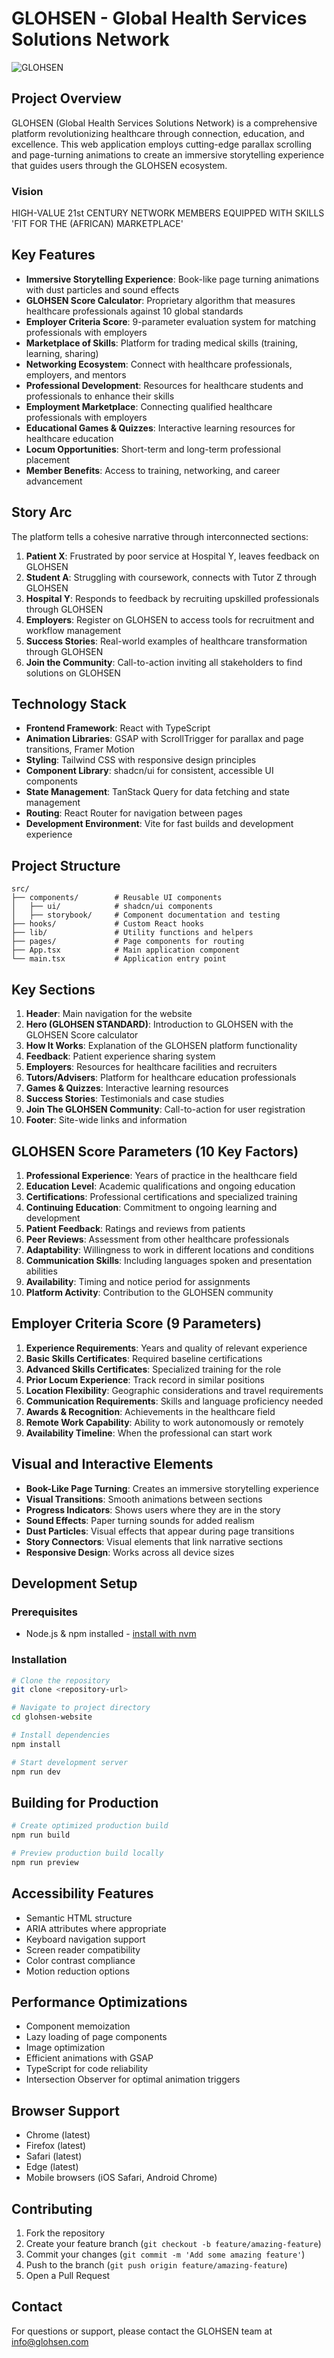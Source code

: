 
# GLOHSEN - Global Health Services Solutions Network

![GLOHSEN](https://images.unsplash.com/photo-1576091160550-2173dba999ef?auto=format&fit=crop&q=80&w=400)

## Project Overview

GLOHSEN (Global Health Services Solutions Network) is a comprehensive platform revolutionizing healthcare through connection, education, and excellence. This web application employs cutting-edge parallax scrolling and page-turning animations to create an immersive storytelling experience that guides users through the GLOHSEN ecosystem.

### Vision

HIGH-VALUE 21st CENTURY NETWORK MEMBERS EQUIPPED WITH SKILLS 'FIT FOR THE (AFRICAN) MARKETPLACE'

## Key Features

- **Immersive Storytelling Experience**: Book-like page turning animations with dust particles and sound effects
- **GLOHSEN Score Calculator**: Proprietary algorithm that measures healthcare professionals against 10 global standards
- **Employer Criteria Score**: 9-parameter evaluation system for matching professionals with employers
- **Marketplace of Skills**: Platform for trading medical skills (training, learning, sharing)
- **Networking Ecosystem**: Connect with healthcare professionals, employers, and mentors
- **Professional Development**: Resources for healthcare students and professionals to enhance their skills
- **Employment Marketplace**: Connecting qualified healthcare professionals with employers
- **Educational Games & Quizzes**: Interactive learning resources for healthcare education
- **Locum Opportunities**: Short-term and long-term professional placement
- **Member Benefits**: Access to training, networking, and career advancement

## Story Arc

The platform tells a cohesive narrative through interconnected sections:

1. **Patient X**: Frustrated by poor service at Hospital Y, leaves feedback on GLOHSEN
2. **Student A**: Struggling with coursework, connects with Tutor Z through GLOHSEN
3. **Hospital Y**: Responds to feedback by recruiting upskilled professionals through GLOHSEN
4. **Employers**: Register on GLOHSEN to access tools for recruitment and workflow management
5. **Success Stories**: Real-world examples of healthcare transformation through GLOHSEN
6. **Join the Community**: Call-to-action inviting all stakeholders to find solutions on GLOHSEN

## Technology Stack

- **Frontend Framework**: React with TypeScript
- **Animation Libraries**: GSAP with ScrollTrigger for parallax and page transitions, Framer Motion
- **Styling**: Tailwind CSS with responsive design principles
- **Component Library**: shadcn/ui for consistent, accessible UI components
- **State Management**: TanStack Query for data fetching and state management
- **Routing**: React Router for navigation between pages
- **Development Environment**: Vite for fast builds and development experience

## Project Structure

```
src/
├── components/        # Reusable UI components
│   ├── ui/            # shadcn/ui components
│   ├── storybook/     # Component documentation and testing
├── hooks/             # Custom React hooks
├── lib/               # Utility functions and helpers
├── pages/             # Page components for routing
├── App.tsx            # Main application component
└── main.tsx           # Application entry point
```

## Key Sections

1. **Header**: Main navigation for the website
2. **Hero (GLOHSEN STANDARD)**: Introduction to GLOHSEN with the GLOHSEN Score calculator
3. **How It Works**: Explanation of the GLOHSEN platform functionality
4. **Feedback**: Patient experience sharing system
5. **Employers**: Resources for healthcare facilities and recruiters
6. **Tutors/Advisers**: Platform for healthcare education professionals
7. **Games & Quizzes**: Interactive learning resources
8. **Success Stories**: Testimonials and case studies
9. **Join The GLOHSEN Community**: Call-to-action for user registration
10. **Footer**: Site-wide links and information

## GLOHSEN Score Parameters (10 Key Factors)

1. **Professional Experience**: Years of practice in the healthcare field
2. **Education Level**: Academic qualifications and ongoing education
3. **Certifications**: Professional certifications and specialized training
4. **Continuing Education**: Commitment to ongoing learning and development
5. **Patient Feedback**: Ratings and reviews from patients
6. **Peer Reviews**: Assessment from other healthcare professionals
7. **Adaptability**: Willingness to work in different locations and conditions
8. **Communication Skills**: Including languages spoken and presentation abilities
9. **Availability**: Timing and notice period for assignments
10. **Platform Activity**: Contribution to the GLOHSEN community

## Employer Criteria Score (9 Parameters)

1. **Experience Requirements**: Years and quality of relevant experience
2. **Basic Skills Certificates**: Required baseline certifications
3. **Advanced Skills Certificates**: Specialized training for the role
4. **Prior Locum Experience**: Track record in similar positions
5. **Location Flexibility**: Geographic considerations and travel requirements
6. **Communication Requirements**: Skills and language proficiency needed
7. **Awards & Recognition**: Achievements in the healthcare field
8. **Remote Work Capability**: Ability to work autonomously or remotely
9. **Availability Timeline**: When the professional can start work

## Visual and Interactive Elements

- **Book-Like Page Turning**: Creates an immersive storytelling experience
- **Visual Transitions**: Smooth animations between sections
- **Progress Indicators**: Shows users where they are in the story
- **Sound Effects**: Paper turning sounds for added realism
- **Dust Particles**: Visual effects that appear during page transitions
- **Story Connectors**: Visual elements that link narrative sections
- **Responsive Design**: Works across all device sizes

## Development Setup

### Prerequisites

- Node.js & npm installed - [install with nvm](https://github.com/nvm-sh/nvm#installing-and-updating)

### Installation

```bash
# Clone the repository
git clone <repository-url>

# Navigate to project directory
cd glohsen-website

# Install dependencies
npm install

# Start development server
npm run dev
```

## Building for Production

```bash
# Create optimized production build
npm run build

# Preview production build locally
npm run preview
```

## Accessibility Features

- Semantic HTML structure
- ARIA attributes where appropriate
- Keyboard navigation support
- Screen reader compatibility
- Color contrast compliance
- Motion reduction options

## Performance Optimizations

- Component memoization
- Lazy loading of page components
- Image optimization
- Efficient animations with GSAP
- TypeScript for code reliability
- Intersection Observer for optimal animation triggers

## Browser Support

- Chrome (latest)
- Firefox (latest)
- Safari (latest)
- Edge (latest)
- Mobile browsers (iOS Safari, Android Chrome)

## Contributing

1. Fork the repository
2. Create your feature branch (`git checkout -b feature/amazing-feature`)
3. Commit your changes (`git commit -m 'Add some amazing feature'`)
4. Push to the branch (`git push origin feature/amazing-feature`)
5. Open a Pull Request

## Contact

For questions or support, please contact the GLOHSEN team at info@glohsen.com
